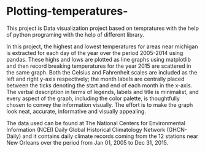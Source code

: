 # Plotting-temperatures-
This project is Data visualization project based on tempratures with the help of python programing with the help of different library.

In this project, the highest and lowest temperatures for areas near michigan is extracted for each day of the year over the period 2005-2014 using pandas. These highs and lows are plotted as line graphs using matplotlib and then record breaking temperatures for the year 2015 are scattered in the same graph. Both the Celsius and Fahrenheit scales are included as the left and right y-axis respectively; the month labels are centrally placed between the ticks denoting the start and end of each month in the x-axis. The verbal description in terms of legends, labels and title is minimalist, and every aspect of the graph, including the color palette, is thoughtfully chosen to convey the information visually. The effort is to make the graph look neat, accurate, informative and visually appealing.

The data used can be found at The National Centers for Environmental Information (NCEI) Daily Global Historical Climatology Network (GHCN-Daily) and it contains daily climate records coming from the 12 stations near New Orleans over the period from Jan 01, 2005 to Dec 31, 2015.

